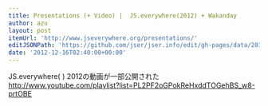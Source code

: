 ```yaml
---
title: Presentations (+ Video) |  JS.everywhere(2012) + Wakanday
author: azu
layout: post
itemUrl: 'http://www.jseverywhere.org/presentations/'
editJSONPath: 'https://github.com/jser/jser.info/edit/gh-pages/data/2012/12/index.json'
date: '2012-12-16T02:40:00+00:00'
---
```

JS.everywhere( ) 2012の動画が一部公開された
http://www.youtube.com/playlist?list=PL2PF2oGPokReHxddTOGehBS_w8-prtOBE
